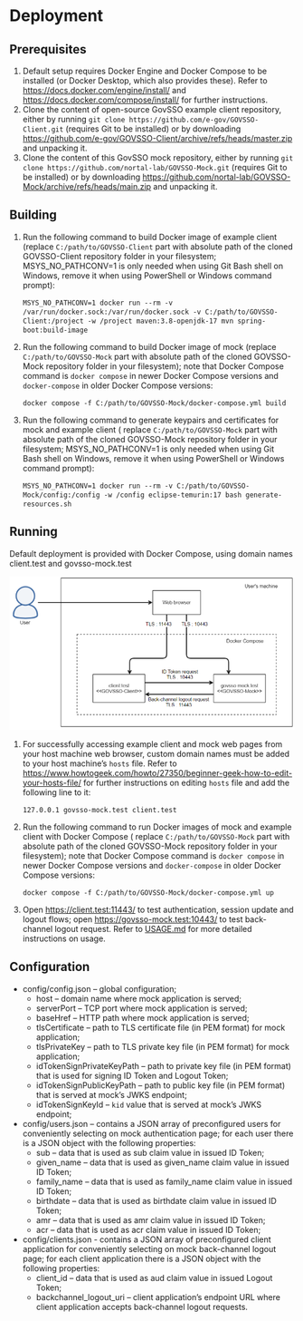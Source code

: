 # Deployment

## Prerequisites

1. Default setup requires Docker Engine and Docker Compose to be installed (or Docker Desktop, which also provides
   these). Refer to https://docs.docker.com/engine/install/ and https://docs.docker.com/compose/install/ for further
   instructions.
2. Clone the content of open-source GovSSO example client repository, either by
   running `git clone https://github.com/e-gov/GOVSSO-Client.git` (requires Git to be installed) or by
   downloading https://github.com/e-gov/GOVSSO-Client/archive/refs/heads/master.zip and unpacking it.
3. Clone the content of this GovSSO mock repository, either by
   running `git clone https://github.com/nortal-lab/GOVSSO-Mock.git` (requires Git to be installed) or by
   downloading https://github.com/nortal-lab/GOVSSO-Mock/archive/refs/heads/main.zip and unpacking it.

## Building

1. Run the following command to build Docker image of example client (replace `C:/path/to/GOVSSO-Client` part with
   absolute path of the cloned GOVSSO-Client repository folder in your filesystem; MSYS_NO_PATHCONV=1 is only needed
   when using Git Bash shell on Windows, remove it when using PowerShell or Windows command prompt):
   ```shell
   MSYS_NO_PATHCONV=1 docker run --rm -v /var/run/docker.sock:/var/run/docker.sock -v C:/path/to/GOVSSO-Client:/project -w /project maven:3.8-openjdk-17 mvn spring-boot:build-image
   ```
2. Run the following command to build Docker image of mock (replace `C:/path/to/GOVSSO-Mock` part with absolute path of
   the cloned GOVSSO-Mock repository folder in your filesystem); note that Docker Compose command is `docker compose` in
   newer Docker Compose versions and `docker-compose` in older Docker Compose versions:
   ```shell
   docker compose -f C:/path/to/GOVSSO-Mock/docker-compose.yml build
   ```
3. Run the following command to generate keypairs and certificates for mock and example client (
   replace `C:/path/to/GOVSSO-Mock` part with absolute path of the cloned GOVSSO-Mock repository folder in your
   filesystem; MSYS_NO_PATHCONV=1 is only needed when using Git Bash shell on Windows, remove it when using PowerShell
   or Windows command prompt):
   ```shell
   MSYS_NO_PATHCONV=1 docker run --rm -v C:/path/to/GOVSSO-Mock/config:/config -w /config eclipse-temurin:17 bash generate-resources.sh
   ```

## Running

Default deployment is provided with Docker Compose, using domain names client.test and govsso-mock.test

<img src="doc/deployment-docker_compose.png" width="700"/>

1. For successfully accessing example client and mock web pages from your host machine web browser, custom domain names
   must be added to your host machine’s `hosts` file. Refer
   to https://www.howtogeek.com/howto/27350/beginner-geek-how-to-edit-your-hosts-file/ for further instructions on
   editing `hosts` file and add the following line to it:
   ```text
   127.0.0.1 govsso-mock.test client.test
   ```
2. Run the following command to run Docker images of mock and example client with Docker Compose (
   replace `C:/path/to/GOVSSO-Mock` part with absolute path of the cloned GOVSSO-Mock repository folder in your
   filesystem); note that Docker Compose command is `docker compose` in newer Docker Compose versions
   and `docker-compose` in older Docker Compose versions:
   ```shell
   docker compose -f C:/path/to/GOVSSO-Mock/docker-compose.yml up
   ```
3. Open https://client.test:11443/ to test authentication, session update and logout flows;
   open https://govsso-mock.test:10443/ to test back-channel logout request. Refer to [USAGE.md](USAGE.md) for more
   detailed instructions on usage.

## Configuration

* config/config.json – global configuration;
    * host – domain name where mock application is served;
    * serverPort – TCP port where mock application is served;
    * baseHref – HTTP path where mock application is served;
    * tlsCertificate – path to TLS certificate file (in PEM format) for mock application;
    * tlsPrivateKey – path to TLS private key file (in PEM format) for mock application;
    * idTokenSignPrivateKeyPath – path to private key file (in PEM format) that is used for signing ID Token and Logout
      Token;
    * idTokenSignPublicKeyPath – path to public key file (in PEM format) that is served at mock’s JWKS endpoint;
    * idTokenSignKeyId – `kid` value that is served at mock’s JWKS endpoint;
* config/users.json – contains a JSON array of preconfigured users for conveniently selecting on mock authentication
  page; for each user there is a JSON object with the following properties:
    * sub – data that is used as sub claim value in issued ID Token;
    * given_name – data that is used as given_name claim value in issued ID Token;
    * family_name – data that is used as family_name claim value in issued ID Token;
    * birthdate – data that is used as birthdate claim value in issued ID Token;
    * amr – data that is used as amr claim value in issued ID Token;
    * acr – data that is used as acr claim value in issued ID Token;
* config/clients.json - contains a JSON array of preconfigured client application for conveniently selecting on mock
  back-channel logout page; for each client application there is a JSON object with the following properties:
    * client_id – data that is used as aud claim value in issued Logout Token;
    * backchannel_logout_uri – client application’s endpoint URL where client application accepts back-channel logout
      requests.

